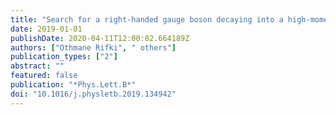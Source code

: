 ```yaml
---
title: "Search for a right-handed gauge boson decaying into a high-momentum heavy neutrino and a charged lepton in $pp$ collisions with the ATLAS detector at $sqrts=13$ TeV"
date: 2019-01-01
publishDate: 2020-04-11T12:00:02.664189Z
authors: ["Othmane Rifki", " others"]
publication_types: ["2"]
abstract: ""
featured: false
publication: "*Phys.Lett.B*"
doi: "10.1016/j.physletb.2019.134942"
---
```


